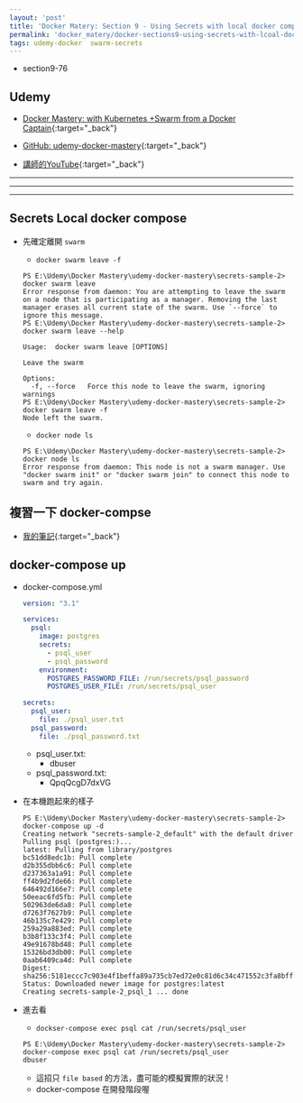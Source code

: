 ```yaml
---
layout: 'post'
title: 'Docker Matery: Section 9 - Using Secrets with local docker compose'
permalink: 'docker_matery/docker-sections9-using-secrets-with-lcoal-docker-compse'
tags: udemy-docker  swarm-secrets 
---
```


- section9-76

## Udemy

- [Docker Mastery: with Kubernetes +Swarm from a Docker Captain](https://www.udemy.com/course/docker-mastery/){:target="_back"}

- [GitHub: udemy-docker-mastery](https://github.com/BretFisher/udemy-docker-mastery){:target="_back"}

- [講師的YouTube](https://www.youtube.com/channel/UC0NErq0RhP51iXx64ZmyVfg){:target="_back"}

---
---
---


## Secrets Local docker compose

- 先確定離開 `swarm`

   - `docker swarm leave -f`

   ~~~
   PS E:\Udemy\Docker Mastery\udemy-docker-mastery\secrets-sample-2> docker swarm leave
   Error response from daemon: You are attempting to leave the swarm on a node that is participating as a manager. Removing the last manager erases all current state of the swarm. Use `--force` to ignore this message.
   PS E:\Udemy\Docker Mastery\udemy-docker-mastery\secrets-sample-2> docker swarm leave --help
   
   Usage:  docker swarm leave [OPTIONS]
   
   Leave the swarm
   
   Options:
     -f, --force   Force this node to leave the swarm, ignoring warnings
   PS E:\Udemy\Docker Mastery\udemy-docker-mastery\secrets-sample-2> docker swarm leave -f
   Node left the swarm.
   ~~~


   - `docker node ls`

   ~~~
   PS E:\Udemy\Docker Mastery\udemy-docker-mastery\secrets-sample-2> docker node ls
   Error response from daemon: This node is not a swarm manager. Use "docker swarm init" or "docker swarm join" to connect this node to swarm and try again.
   ~~~

## 複習一下 docker-compse

- [我的筆記](https://yuting3656.github.io/yutingblog//docker_matery/docker-sections6-docker-compose-and-the-yaml-file){:target="_back"}


## docker-compose up

- docker-compose.yml

   ~~~yml
   version: "3.1"
   
   services:
     psql:
       image: postgres
       secrets:
         - psql_user
         - psql_password
       environment:
         POSTGRES_PASSWORD_FILE: /run/secrets/psql_password
         POSTGRES_USER_FILE: /run/secrets/psql_user
   
   secrets:
     psql_user:
       file: ./psql_user.txt
     psql_password:
       file: ./psql_password.txt
   ~~~

   - psql_user.txt:
      - dbuser
   - psql_password.txt:
      - QpqQcgD7dxVG


- 在本機跑起來的樣子

   ~~~
   PS E:\Udemy\Docker Mastery\udemy-docker-mastery\secrets-sample-2> docker-compose up -d
   Creating network "secrets-sample-2_default" with the default driver
   Pulling psql (postgres:)...
   latest: Pulling from library/postgres
   bc51dd8edc1b: Pull complete                                                                             
   d2b355dbb6c6: Pull complete                                                                             
   d237363a1a91: Pull complete                                                                             
   ff4b9d2fde66: Pull complete                                                                             
   646492d166e7: Pull complete                                                                             
   50eeac6fd5fb: Pull complete                                                                             
   502963de6da8: Pull complete                                                                             
   d7263f7627b9: Pull complete                                                                             
   46b135c7e429: Pull complete                                                                             
   259a29a883ed: Pull complete                                                                             
   b3b8f133c3f4: Pull complete                                                                             
   49e91678bd48: Pull complete                                                                             
   15326bd3db00: Pull complete                                                                             
   0aab6409ca4d: Pull complete                                                                             
   Digest: sha256:5181eccc7c903e4f1beffa89a735cb7ed72e0c81d6c34c471552c3fa8bff0858
   Status: Downloaded newer image for postgres:latest
   Creating secrets-sample-2_psql_1 ... done    
   ~~~

- 進去看

   - `dockser-compose exec psql cat /run/secrets/psql_user`

   ~~~
   PS E:\Udemy\Docker Mastery\udemy-docker-mastery\secrets-sample-2> docker-compose exec psql cat /run/secrets/psql_user
   dbuser
   ~~~

   - 這招只 `file based` 的方法，盡可能的模擬實際的狀況！
   - docker-compose 在開發階段喔